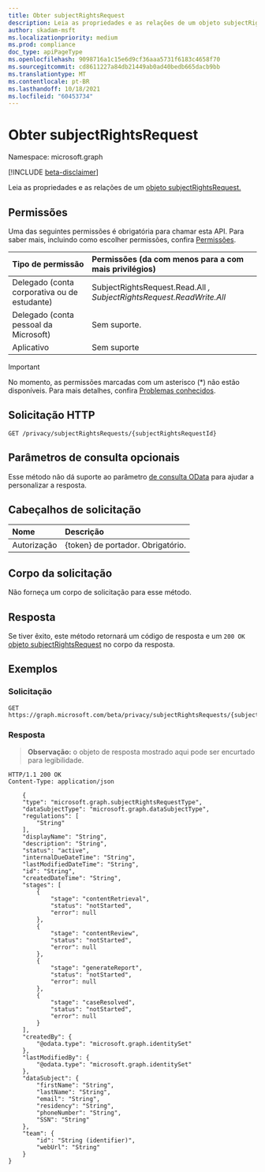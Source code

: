 ```yaml
---
title: Obter subjectRightsRequest
description: Leia as propriedades e as relações de um objeto subjectRightsRequest.
author: skadam-msft
ms.localizationpriority: medium
ms.prod: compliance
doc_type: apiPageType
ms.openlocfilehash: 9098716a1c15e6d9cf36aaa5731f6183c4658f70
ms.sourcegitcommit: cd8611227a84db21449ab0ad40bedb665dacb9bb
ms.translationtype: MT
ms.contentlocale: pt-BR
ms.lasthandoff: 10/18/2021
ms.locfileid: "60453734"
---
```

# <a name="get-subjectrightsrequest"></a>Obter subjectRightsRequest
Namespace: microsoft.graph

[!INCLUDE [beta-disclaimer](../../includes/beta-disclaimer.md)]

Leia as propriedades e as relações de um [objeto subjectRightsRequest.](../resources/subjectRightsRequest.md)

## <a name="permissions"></a>Permissões
Uma das seguintes permissões é obrigatória para chamar esta API. Para saber mais, incluindo como escolher permissões, confira [Permissões](/graph/permissions-reference).

|Tipo de permissão|Permissões (da com menos para a com mais privilégios)|
|:---|:---|
|Delegado (conta corporativa ou de estudante)|SubjectRightsRequest.Read.All *, SubjectRightsRequest.ReadWrite.All*|
|Delegado (conta pessoal da Microsoft)|Sem suporte.|
|Aplicativo|Sem suporte|

>[!IMPORTANT]
>No momento, as permissões marcadas com um asterisco (*) não estão disponíveis. Para mais detalhes, confira [Problemas conhecidos](/graph/known-issues#compliance).

## <a name="http-request"></a>Solicitação HTTP

<!-- {
  "blockType": "ignored"
}
-->
``` http
GET /privacy/subjectRightsRequests/{subjectRightsRequestId}
```

## <a name="optional-query-parameters"></a>Parâmetros de consulta opcionais

Esse método não dá suporte ao parâmetro [de consulta OData](/graph/query-parameters) para ajudar a personalizar a resposta.

## <a name="request-headers"></a>Cabeçalhos de solicitação
|Nome|Descrição|
|:---|:---|
|Autorização|{token} de portador. Obrigatório.|

## <a name="request-body"></a>Corpo da solicitação
Não forneça um corpo de solicitação para esse método.

## <a name="response"></a>Resposta

Se tiver êxito, este método retornará um código de resposta e um `200 OK` [objeto subjectRightsRequest](../resources/subjectRightsRequest.md) no corpo da resposta.

## <a name="examples"></a>Exemplos

### <a name="request"></a>Solicitação
<!-- {
  "blockType": "request",
  "name": "get_subjectRightsRequest"
}
-->
``` http
GET https://graph.microsoft.com/beta/privacy/subjectRightsRequests/{subjectRightsRequestId}
```


### <a name="response"></a>Resposta
>**Observação:** o objeto de resposta mostrado aqui pode ser encurtado para legibilidade.
<!-- {
  "blockType": "response",
  "truncated": true,
  "@odata.type": "microsoft.graph.subjectRightsRequest"
}
-->
``` http
HTTP/1.1 200 OK
Content-Type: application/json

    {
    "type": "microsoft.graph.subjectRightsRequestType",
    "dataSubjectType": "microsoft.graph.dataSubjectType",
    "regulations": [
        "String"
    ],
    "displayName": "String",
    "description": "String",
    "status": "active",
    "internalDueDateTime": "String",
    "lastModifiedDateTime": "String",
    "id": "String",
    "createdDateTime": "String",
    "stages": [
        {
            "stage": "contentRetrieval",
            "status": "notStarted",
            "error": null
        },
        {
            "stage": "contentReview",
            "status": "notStarted",
            "error": null
        },
        {
            "stage": "generateReport",
            "status": "notStarted",
            "error": null
        },
        {
            "stage": "caseResolved",
            "status": "notStarted",
            "error": null
        }
    ],
    "createdBy": {
        "@odata.type": "microsoft.graph.identitySet"
    },
    "lastModifiedBy": {
        "@odata.type": "microsoft.graph.identitySet"
    },
    "dataSubject": {
        "firstName": "String",
        "lastName": "String",
        "email": "String",
        "residency": "String",
        "phoneNumber": "String",
        "SSN": "String"
    },
    "team": {
        "id": "String (identifier)",
        "webUrl": "String"
    }
}
```

